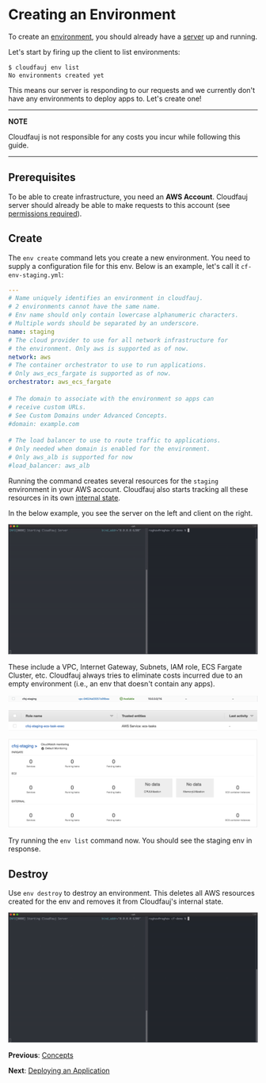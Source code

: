 # Creating an Environment
To create an [environment](./concepts.md#environment), you should already have a [server](./concepts.md#server) up and running.

Let's start by firing up the client to list environments:
```
$ cloudfauj env list
No environments created yet
```

This means our server is responding to our requests and we currently don't have any environments to deploy apps to. Let's create one!

---
**NOTE**

Cloudfauj is not responsible for any costs you incur while following this guide.

---

## Prerequisites
To be able to create infrastructure, you need an **AWS Account**. Cloudfauj server should already be able to make requests to this account (see [permissions required](./getting-started.md#iam-permissions)).

## Create
The `env create` command lets you create a new environment. You need to supply a configuration file for this env. Below is an example, let's call it `cf-env-staging.yml`:

```yaml
---
# Name uniquely identifies an environment in cloudfauj.
# 2 environments cannot have the same name.
# Env name should only contain lowercase alphanumeric characters.
# Multiple words should be separated by an underscore.
name: staging
# The cloud provider to use for all network infrastructure for
# the environment. Only aws is supported as of now.
network: aws
# The container orchestrator to use to run applications.
# Only aws_ecs_fargate is supported as of now.
orchestrator: aws_ecs_fargate

# The domain to associate with the environment so apps can
# receive custom URLs.
# See Custom Domains under Advanced Concepts.
#domain: example.com

# The load balancer to use to route traffic to applications.
# Only needed when domain is enabled for the environment.
# Only aws_alb is supported for now
#load_balancer: aws_alb
```

Running the command creates several resources for the `staging` environment in your AWS account. Cloudfauj also starts tracking all these resources in its own [internal state](./getting-started.md#configuration).

In the below example, you see the server on the left and client on the right.

![Create environment](./assets/create-env.gif)

These include a VPC, Internet Gateway, Subnets, IAM role, ECS Fargate Cluster, etc. Cloudfauj always tries to eliminate costs incurred due to an empty environment (i.e., an env that doesn't contain any apps).

![VPC](./assets/env-vpc.png)

![IAM Role](./assets/env-iam-role.png)

![ECS Cluster](./assets/env-ecs-cluster.png)

Try running the `env list` command now. You should see the staging env in response.

## Destroy
Use `env destroy` to destroy an environment. This deletes all AWS resources created for the env and removes it from Cloudfauj's internal state.

![Destroy environment](./assets/destroy-env.gif)

**Previous**: [Concepts](./concepts.md)

**Next**: [Deploying an Application](./deploy-app.md)
